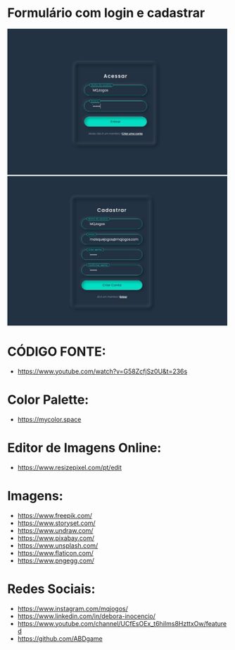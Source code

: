 # Formulário com login e cadastrar

<img src="001.jpg" width="500px">

<img src="002.jpg" width="500px">

# CÓDIGO FONTE:
 - https://www.youtube.com/watch?v=G58ZcfjSz0U&t=236s

# Color Palette:
 - https://mycolor.space

# Editor de Imagens Online:
 - https://www.resizepixel.com/pt/edit

# Imagens:
- https://www.freepik.com/
- https://www.storyset.com/
- https://www.undraw.com/
- https://www.pixabay.com/
- https://www.unsplash.com/
- https://www.flaticon.com/
- https://www.pngegg.com/

# Redes Sociais:
- https://www.instagram.com/mqjogos/
- https://www.linkedin.com/in/debora-inocencio/
- https://www.youtube.com/channel/UCfEsOEx_t6hiIms8HzttxOw/featured
- https://github.com/ABDgame



